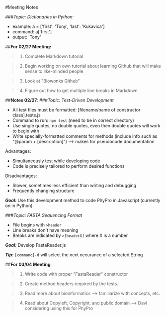 #Meeting Notes

###*Topic: Dictionaries in Python:*
* example: a = ['first': 'Tony', 'last': 'Kukavica']
* command: a['first']
* output: 'Tony'



##**For 02/27 Meeting:**
>1. Complete Markdown tutorial

>2. Begin working on own tutorial about learning Github that will make sense to like-minded people

>3. Look at "Biowonks Github"

>4. Figure out how to get multiple line breaks in Markdown



##**Notes 02/27**:
###*Topic: Test-Driven Development*

* All test files must be formatted: [filename/name of constructor class].tests.js
* Command to run: `npm test` (need to be in correct directory)
* Use single quotes, no double quotes, even then double quotes will work to begin with
* Write specially-formatted comments for methods (include info such as "@param + [description]")
    --> makes for pseudocode documentation

Advantages:
* Simultaneously test while developing code
* Code is precisely tailored to perform desired functions

Disadvantages:
* Slower, sometimes less efficient than writing and debugging
* Frequently changing structure

**_Goal:_** Use this development method to code PhyPro in Javascript (currently on in Python)


###*Topic: FASTA Sequencing Format*

* File begins with `>header`
* Line breaks don't have meaning
* Breaks are indicated by `>[headerX]` where X is a number

**_Goal:_** Develop FastaReader.js

**_Tip:_** `[command]-d` will select the next occurance of a selected String



##**For 03/04 Meeting**:

>1. Write code with proper "FastaReader" constructor

>2. Create method headers required by the tests.

>3. Read more about bioinformatics --> familiarize with concepts, etc.

>4. Read about Copyleft, Copyright, and public domain --> Davi considering using this for PhyPro

